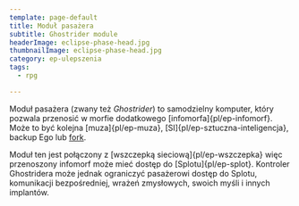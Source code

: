 ```yaml
---
template: page-default
title: Moduł pasażera
subtitle: Ghostrider module
headerImage: eclipse-phase-head.jpg
thumbnailImage: eclipse-phase-head.jpg
category: ep-ulepszenia
tags:
  - rpg

---
```

Moduł pasażera (zwany też _Ghostrider_) to samodzielny komputer, który pozwala przenosić w morfie dodatkowego [infomorfa]{pl/ep-infomorf}. Może to być kolejna [muza]{pl/ep-muza}, [SI]{pl/ep-sztuczna-inteligencja}, backup Ego lub [fork](#).

Moduł ten jest połączony z [wszczepką sieciową]{pl/ep-wszczepka} więc przenoszony infomorf może mieć dostęp do [Splotu]{pl/ep-splot}. Kontroler Ghostridera może jednak ograniczyć pasażerowi dostęp do Splotu, komunikacji bezpośredniej, wrażeń zmysłowych, swoich myśli i innych implantów.
